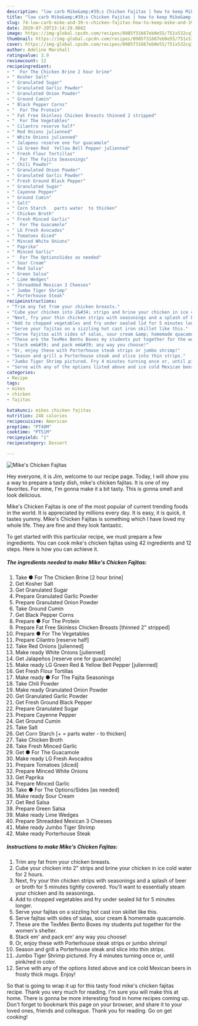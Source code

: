 ```yaml
---
description: "low carb Mike&amp;#39;s Chicken Fajitas | how to keep Mike&amp;#39;s Chicken Fajitas"
title: "low carb Mike&amp;#39;s Chicken Fajitas | how to keep Mike&amp;#39;s Chicken Fajitas"
slug: 74-low-carb-mike-and-39-s-chicken-fajitas-how-to-keep-mike-and-39-s-chicken-fajitas
date: 2020-07-29T23:14:29.908Z
image: https://img-global.cpcdn.com/recipes/0985f31667eb0e55/751x532cq70/mikes-chicken-fajitas-recipe-main-photo.jpg
thumbnail: https://img-global.cpcdn.com/recipes/0985f31667eb0e55/751x532cq70/mikes-chicken-fajitas-recipe-main-photo.jpg
cover: https://img-global.cpcdn.com/recipes/0985f31667eb0e55/751x532cq70/mikes-chicken-fajitas-recipe-main-photo.jpg
author: Adeline Marshall
ratingvalue: 3.9
reviewcount: 12
recipeingredient:
- "  For The Chicken Brine 2 hour brine"
- " Kosher Salt"
- " Granulated Sugar"
- " Granulated Garlic Powder"
- " Granulated Onion Powder"
- " Ground Cumin"
- " Black Pepper Corns"
- "  For The Protein"
- " Fat Free Skinless Chicken Breasts thinned 2 stripped"
- "  For The Vegetables"
- " Cilantro reserve half"
- " Red Onions julienned"
- " White Onions julienned"
- " Jalapeos reserve one for guacamole"
- " LG Green Red  Yellow Bell Pepper julienned"
- " Fresh Flour Tortillas"
- "  For The Fajita Seasonings"
- " Chili Powder"
- " Granulated Onion Powder"
- " Granulated Garlic Powder"
- " Fresh Ground Black Pepper"
- " Granulated Sugar"
- " Cayenne Pepper"
- " Ground Cumin"
- " Salt"
- " Corn Starch   parts water  to thicken"
- " Chicken Broth"
- " Fresh Minced Garlic"
- "  For The Guacamole"
- " LG Fresh Avocados"
- " Tomatoes diced"
- " Minced White Onions"
- " Paprika"
- " Minced Garlic"
- "  For The OptionsSides as needed"
- " Sour Cream"
- " Red Salsa"
- " Green Salsa"
- " Lime Wedges"
- " Shreadded Mexican 3 Cheeses"
- " Jumbo Tiger Shrimp"
- " Porterhouse Steak"
recipeinstructions:
- "Trim any fat from your chicken breasts."
- "Cube your chicken into 2&#34; strips and brine your chicken in ice cold water for 2 hours."
- "Next, fry your thin chicken strips with seasonings and a splash of beer or broth for 5 minutes tightly covered. You&#39;ll want to essentially steam your chicken and its seasonings."
- "Add to chopped vegetables and fry under sealed lid for 5 minutes longer."
- "Serve your fajitas on a sizzling hot cast iron skillet like this."
- "Serve fajitas with sides of salas, sour cream &amp; homemade quacamole."
- "These are the TexMex Bento Boxes my students put together for the women&#39;s shelter."
- "Stack em&#39; and pack em&#39; any way you choose!"
- "Or, enjoy these with Porterhouse steak strips or jumbo shrimp!"
- "Season and grill a Porterhouse steak and slice into thin strips."
- "Jumbo Tiger Shrimp pictured. Fry 4 minutes turning once or, until pink/red in color."
- "Serve with any of the options listed above and ice cold Mexican beers in frosty thick mugs. Enjoy!"
categories:
- Recipe
tags:
- mikes
- chicken
- fajitas

katakunci: mikes chicken fajitas 
nutrition: 248 calories
recipecuisine: American
preptime: "PT40M"
cooktime: "PT51M"
recipeyield: "1"
recipecategory: Dessert

---
```



![Mike&#39;s Chicken Fajitas](https://img-global.cpcdn.com/recipes/0985f31667eb0e55/751x532cq70/mikes-chicken-fajitas-recipe-main-photo.jpg)

Hey everyone, it is Jim, welcome to our recipe page. Today, I will show you a way to prepare a tasty dish, mike&#39;s chicken fajitas. It is one of my favorites. For mine, I'm gonna make it a bit tasty. This is gonna smell and look delicious.

Mike&#39;s Chicken Fajitas is one of the most popular of current trending foods in the world. It is appreciated by millions every day. It is easy, it is quick, it tastes yummy. Mike&#39;s Chicken Fajitas is something which I have loved my whole life. They are fine and they look fantastic.




To get started with this particular recipe, we must prepare a few ingredients. You can cook mike&#39;s chicken fajitas using 42 ingredients and 12 steps. Here is how you can achieve it.

<!--inarticleads1-->

##### The ingredients needed to make Mike&#39;s Chicken Fajitas:

1. Take  ● For The Chicken Brine [2 hour brine]
1. Get  Kosher Salt
1. Get  Granulated Sugar
1. Prepare  Granulated Garlic Powder
1. Prepare  Granulated Onion Powder
1. Take  Ground Cumin
1. Get  Black Pepper Corns
1. Prepare  ● For The Protein
1. Prepare  Fat Free Skinless Chicken Breasts [thinned 2&#34; stripped]
1. Prepare  ● For The Vegetables
1. Prepare  Cilantro [reserve half]
1. Take  Red Onions [julienned]
1. Make ready  White Onions [julienned]
1. Get  Jalapeños [reserve one for guacamole]
1. Make ready  LG Green Red &amp; Yellow Bell Pepper [julienned]
1. Get  Fresh Flour Tortillas
1. Make ready  ● For The Fajita Seasonings
1. Take  Chili Powder
1. Make ready  Granulated Onion Powder
1. Get  Granulated Garlic Powder
1. Get  Fresh Ground Black Pepper
1. Prepare  Granulated Sugar
1. Prepare  Cayenne Pepper
1. Get  Ground Cumin
1. Take  Salt
1. Get  Corn Starch [+ = parts water - to thicken]
1. Take  Chicken Broth
1. Take  Fresh Minced Garlic
1. Get  ● For The Guacamole
1. Make ready  LG Fresh Avocados
1. Prepare  Tomatoes [diced]
1. Prepare  Minced White Onions
1. Get  Paprika
1. Prepare  Minced Garlic
1. Take  ● For The Options/Sides [as needed]
1. Make ready  Sour Cream
1. Get  Red Salsa
1. Prepare  Green Salsa
1. Make ready  Lime Wedges
1. Prepare  Shreadded Mexican 3 Cheeses
1. Make ready  Jumbo Tiger Shrimp
1. Make ready  Porterhouse Steak




<!--inarticleads2-->

##### Instructions to make Mike&#39;s Chicken Fajitas:

1. Trim any fat from your chicken breasts.
1. Cube your chicken into 2&#34; strips and brine your chicken in ice cold water for 2 hours.
1. Next, fry your thin chicken strips with seasonings and a splash of beer or broth for 5 minutes tightly covered. You&#39;ll want to essentially steam your chicken and its seasonings.
1. Add to chopped vegetables and fry under sealed lid for 5 minutes longer.
1. Serve your fajitas on a sizzling hot cast iron skillet like this.
1. Serve fajitas with sides of salas, sour cream &amp; homemade quacamole.
1. These are the TexMex Bento Boxes my students put together for the women&#39;s shelter.
1. Stack em&#39; and pack em&#39; any way you choose!
1. Or, enjoy these with Porterhouse steak strips or jumbo shrimp!
1. Season and grill a Porterhouse steak and slice into thin strips.
1. Jumbo Tiger Shrimp pictured. Fry 4 minutes turning once or, until pink/red in color.
1. Serve with any of the options listed above and ice cold Mexican beers in frosty thick mugs. Enjoy!




So that is going to wrap it up for this tasty food mike&#39;s chicken fajitas recipe. Thank you very much for reading. I'm sure you will make this at home. There is gonna be more interesting food in home recipes coming up. Don't forget to bookmark this page on your browser, and share it to your loved ones, friends and colleague. Thank you for reading. Go on get cooking!
